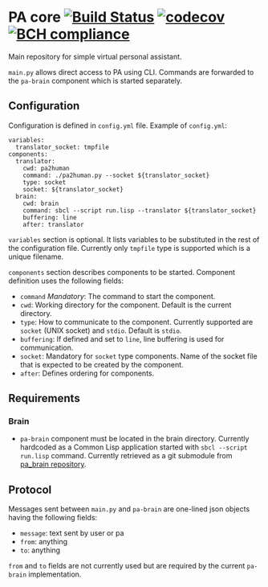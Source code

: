 # PA core [![Build Status](https://travis-ci.com/aragaer/pa-core.svg?branch=master)](https://travis-ci.org/aragaer/pa-core) [![codecov](https://codecov.io/gh/aragaer/pa-core/branch/master/graph/badge.svg)](https://codecov.io/gh/aragaer/pa-core) [![BCH compliance](https://bettercodehub.com/edge/badge/aragaer/pa-core?branch=master)](https://bettercodehub.com/)

Main repository for simple virtual personal assistant.

`main.py` allows direct access to PA using CLI. Commands are forwarded
to the `pa-brain` component which is started separately.

## Configuration

Configuration is defined in `config.yml` file. Example of `config.yml`:

    variables:
      translator_socket: tmpfile
    components:
      translator:
        cwd: pa2human
        command: ./pa2human.py --socket ${translator_socket}
        type: socket
        socket: ${translator_socket}
      brain:
        cwd: brain
        command: sbcl --script run.lisp --translator ${translator_socket}
        buffering: line
		after: translator

`variables` section is optional. It lists variables to be substituted
in the rest of the configuration file. Currently only `tmpfile` type
is supported which is a unique filename.

`components` section describes components to be started. Component
definition uses the following fields:

- `command` _Mandatory_: The command to start the component.
- `cwd`: Working directory for the component. Default is the current directory.
- `type`: How to communicate to the component. Currently supported are `socket` (UNIX socket) and `stdio`. Default is `stdio`.
- `buffering`: If defined and set to `line`, line buffering is used for communication.
- `socket`: Mandatory for `socket` type components. Name of the socket file that is expected to be created by the component.
- `after`: Defines ordering for components.

## Requirements

### Brain
- `pa-brain` component must be located in the brain
  directory. Currently hardcoded as a Common Lisp application started
  with `sbcl --script run.lisp` command. Currently retrieved as a git
  submodule from [pa_brain repository](https://github.com/aragaer/pa_brain).

## Protocol

Messages sent between `main.py` and `pa-brain` are one-lined json
objects having the following fields:

- `message`: text sent by user or pa
- `from`: anything
- `to`: anything

`from` and `to` fields are not currently used but are required by the
current `pa-brain` implementation.
